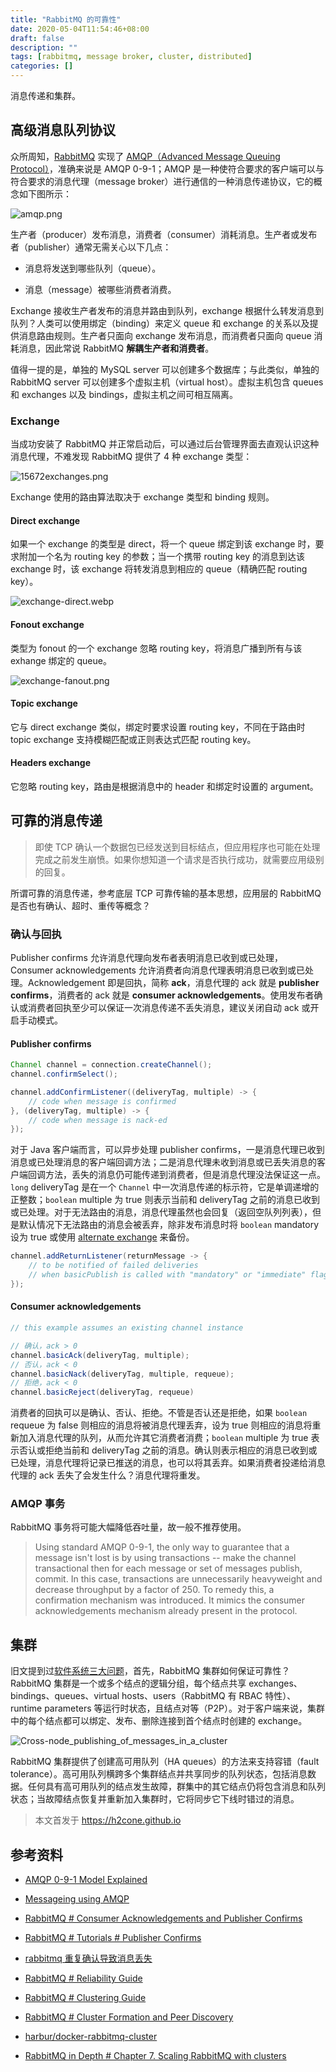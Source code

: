 ```yaml
---
title: "RabbitMQ 的可靠性"
date: 2020-05-04T11:54:46+08:00
draft: false
description: ""
tags: [rabbitmq, message broker, cluster, distributed]
categories: []
---
```


消息传递和集群。

<!--more-->

## 高级消息队列协议

众所周知，[RabbitMQ](https://www.rabbitmq.com/) 实现了 [AMQP（Advanced Message Queuing Protocol）](https://en.wikipedia.org/wiki/Advanced_Message_Queuing_Protocol)，准确来说是 AMQP 0-9-1；AMQP 是一种使符合要求的客户端可以与符合要求的消息代理（message broker）进行通信的一种消息传递协议，它的概念如下图所示：

![amqp.png](/img/rabbitmq/amqp.png)

生产者（producer）发布消息，消费者（consumer）消耗消息。生产者或发布者（publisher）通常无需关心以下几点：

- 消息将发送到哪些队列（queue）。

- 消息（message）被哪些消费者消费。

Exchange 接收生产者发布的消息并路由到队列，exchange 根据什么转发消息到队列？人类可以使用绑定（binding）来定义 queue 和 exchange 的关系以及提供消息路由规则。生产者只面向 exchange 发布消息，而消费者只面向 queue 消耗消息，因此常说 RabbitMQ **解耦生产者和消费者**。

值得一提的是，单独的 MySQL server 可以创建多个数据库；与此类似，单独的 RabbitMQ server 可以创建多个虚拟主机（virtual host）。虚拟主机包含 queues 和 exchanges 以及 bindings，虚拟主机之间可相互隔离。

### Exchange

当成功安装了 RabbitMQ 并正常启动后，可以通过后台管理界面去直观认识这种消息代理，不难发现 RabbitMQ 提供了 4 种 exchange 类型：

![15672exchanges.png](/img/rabbitmq/15672exchanges.png)

Exchange 使用的路由算法取决于 exchange 类型和 binding 规则。

#### Direct exchange

如果一个 exchange 的类型是 direct，将一个 queue 绑定到该 exchange 时，要求附加一个名为 routing key 的参数；当一个携带 routing key 的消息到达该 exchange 时，该 exchange 将转发消息到相应的 queue（精确匹配 routing key）。

![exchange-direct.webp](/img/rabbitmq/exchange-direct.webp)

#### Fonout exchange

类型为 fonout 的一个 exchange 忽略 routing key，将消息广播到所有与该 exhange 绑定的 queue。

![exchange-fanout.png](/img/rabbitmq/exchange-fanout.webp)

#### Topic exchange

它与 direct exchange 类似，绑定时要求设置 routing key，不同在于路由时 topic exchange 支持模糊匹配或正则表达式匹配 routing key。

#### Headers exchange

它忽略 routing key，路由是根据消息中的 header 和绑定时设置的 argument。

## 可靠的消息传递

> 即使 TCP 确认一个数据包已经发送到目标结点，但应用程序也可能在处理完成之前发生崩愤。如果你想知道一个请求是否执行成功，就需要应用级别的回复。

所谓可靠的消息传递，参考底层 TCP 可靠传输的基本思想，应用层的 RabbitMQ 是否也有确认、超时、重传等概念？

### 确认与回执

Publisher confirms 允许消息代理向发布者表明消息已收到或已处理，Consumer acknowledgements 允许消费者向消息代理表明消息已收到或已处理。Acknowledgement 即是回执，简称 **ack**，消息代理的 ack 就是 **publisher confirms**，消费者的 ack 就是 **consumer acknowledgements**。使用发布者确认或消费者回执至少可以保证一次消息传递不丢失消息，建议关闭自动 ack 或开启手动模式。

#### Publisher confirms

```java
Channel channel = connection.createChannel();
channel.confirmSelect();

channel.addConfirmListener((deliveryTag, multiple) -> {
    // code when message is confirmed
}, (deliveryTag, multiple) -> {
    // code when message is nack-ed
});
```

对于 Java 客户端而言，可以异步处理 publisher confirms，一是消息代理已收到消息或已处理消息的客户端回调方法；二是消息代理未收到消息或已丢失消息的客户端回调方法，丢失的消息仍可能传递到消费者，但是消息代理没法保证这一点。`long` deliveryTag 是在一个 `Channel` 中一次消息传递的标示符，它是单调递增的正整数；`boolean` multiple 为 true 则表示当前和 deliveryTag 之前的消息已收到或已处理。对于无法路由的消息，消息代理虽然也会回复（返回空队列列表），但是默认情况下无法路由的消息会被丢弃，除非发布消息时将 `boolean` mandatory 设为 true 或使用 [alternate exchange](https://www.rabbitmq.com/ae.html) 来备份。

```java
channel.addReturnListener(returnMessage -> {
    // to be notified of failed deliveries
    // when basicPublish is called with "mandatory" or "immediate" flags set
});
```

#### Consumer acknowledgements

```java
// this example assumes an existing channel instance

// 确认，ack > 0
channel.basicAck(deliveryTag, multiple);
// 否认，ack < 0
channel.basicNack(deliveryTag, multiple, requeue);
// 拒绝，ack < 0
channel.basicReject(deliveryTag, requeue)
```

消费者的回执可以是确认、否认、拒绝。不管是否认还是拒绝，如果 `boolean` requeue 为 false 则相应的消息将被消息代理丢弃，设为 true 则相应的消息将重新加入消息代理的队列，从而允许其它消费者消费；`boolean` multiple 为 true 表示否认或拒绝当前和 deliveryTag 之前的消息。确认则表示相应的消息已收到或已处理，消息代理将记录已推送的消息，也可以将其丢弃。如果消费者投递给消息代理的 ack 丢失了会发生什么？消息代理将重发。

### AMQP 事务

RabbitMQ 事务将可能大幅降低吞吐量，故一般不推荐使用。

> Using standard AMQP 0-9-1, the only way to guarantee that a message isn't lost is by using transactions -- make the channel transactional then for each message or set of messages publish, commit. In this case, transactions are unnecessarily heavyweight and decrease throughput by a factor of 250. To remedy this, a confirmation mechanism was introduced. It mimics the consumer acknowledgements mechanism already present in the protocol.

## 集群

旧文提到过[软件系统三大问题](https://h2cone.github.io/post/2020/03/distributed-cache/#%E8%BD%AF%E4%BB%B6%E7%B3%BB%E7%BB%9F%E4%B8%89%E5%A4%A7%E9%97%AE%E9%A2%98)，首先，RabbitMQ 集群如何保证可靠性？RabbitMQ 集群是一个或多个结点的逻辑分组，每个结点共享 exchanges、bindings、queues、virtual hosts、users（RabbitMQ 有 RBAC 特性）、runtime parameters 等运行时状态，且结点对等（P2P）。对于客户端来说，集群中的每个结点都可以绑定、发布、删除连接到首个结点时创建的 exchange。

![Cross-node_publishing_of_messages_in_a_cluster](/img/rabbitmq/Cross-node_publishing_of_messages_in_a_cluster.jpg)

RabbitMQ 集群提供了创建高可用队列（HA queues）的方法来支持容错（fault tolerance）。高可用队列横跨多个集群结点并共享同步的队列状态，包括消息数据。任何具有高可用队列的结点发生故障，群集中的其它结点仍将包含消息和队列状态；当故障结点恢复并重新加入集群时，它将同步它下线时错过的消息。

> 本文首发于 https://h2cone.github.io

## 参考资料

- [AMQP 0-9-1 Model Explained](https://www.rabbitmq.com/tutorials/amqp-concepts.html)

- [Messageing using AMQP](https://www.slideshare.net/rahula24/amqp-basic)

- [RabbitMQ # Consumer Acknowledgements and Publisher Confirms](https://www.rabbitmq.com/confirms.html)

- [RabbitMQ # Tutorials # Publisher Confirms](https://www.rabbitmq.com/tutorials/tutorial-seven-java.html)

- [rabbitmq 重复确认导致消息丢失](https://www.cnblogs.com/littleatp/p/6087856.html)

- [RabbitMQ # Reliability Guide](https://www.rabbitmq.com/reliability.html)

- [RabbitMQ # Clustering Guide](https://www.rabbitmq.com/clustering.html)

- [RabbitMQ # Cluster Formation and Peer Discovery](https://www.rabbitmq.com/cluster-formation.html)

- [harbur/docker-rabbitmq-cluster](https://github.com/harbur/docker-rabbitmq-cluster)

- [RabbitMQ in Depth # Chapter 7. Scaling RabbitMQ with clusters](https://livebook.manning.com/book/rabbitmq-in-depth/chapter-7/1)
